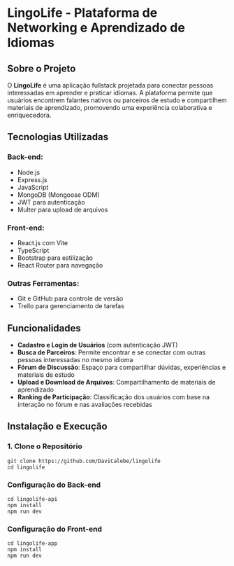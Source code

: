 # LingoLife - Plataforma de Networking e Aprendizado de Idiomas

## Sobre o Projeto

O **LingoLife** é uma aplicação fullstack projetada para conectar pessoas interessadas em aprender e praticar idiomas. A plataforma permite que usuários encontrem falantes nativos ou parceiros de estudo e compartilhem materiais de aprendizado, promovendo uma experiência colaborativa e enriquecedora.

## Tecnologias Utilizadas

### **Back-end:**

- Node.js
- Express.js
- JavaScript
- MongoDB (Mongoose ODM)
- JWT para autenticação
- Multer para upload de arquivos

### **Front-end:**

- React.js com Vite
- TypeScript
- Bootstrap para estilização
- React Router para navegação

### **Outras Ferramentas:**

- Git e GitHub para controle de versão
- Trello para gerenciamento de tarefas

## Funcionalidades

- **Cadastro e Login de Usuários** (com autenticação JWT)
- **Busca de Parceiros**: Permite encontrar e se conectar com outras pessoas interessadas no mesmo idioma
- **Fórum de Discussão**: Espaço para compartilhar dúvidas, experiências e materiais de estudo
- **Upload e Download de Arquivos**: Compartilhamento de materiais de aprendizado
- **Ranking de Participação**: Classificação dos usuários com base na interação no fórum e nas avaliações recebidas

## Instalação e Execução

### **1. Clone o Repositório**

```
git clone https://github.com/DaviCalebe/lingolife
cd lingolife
```
### Configuração do Back-end
```
cd lingolife-api
npm install
npm run dev
```
### Configuração do Front-end
```
cd lingolife-app
npm install
npm run dev
```
